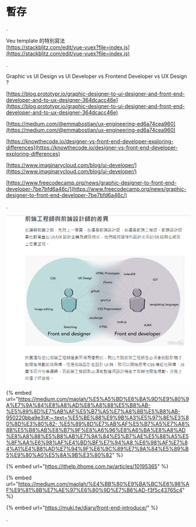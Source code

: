 # 暫存

.

Veu template 的特別寫法  
[https://stackblitz.com/edit/vue-vuex?file=index.js](https://stackblitz.com/edit/vue-vuex?file=index.js)

.

Graphic vs UI Design vs UI Developer vs Frontend Developer vs UX Design ?

[https://blog.prototypr.io/graphic-designer-to-ui-designer-and-front-end-developer-and-to-ux-designer-364dcacc46e](https://blog.prototypr.io/graphic-designer-to-ui-designer-and-front-end-developer-and-to-ux-designer-364dcacc46e)

[https://medium.com/@emmabostian/ux-engineering-ed6a74cea960](https://medium.com/@emmabostian/ux-engineering-ed6a74cea960)

[https://knowthecode.io/designer-vs-front-end-developer-exploring-differences](https://knowthecode.io/designer-vs-front-end-developer-exploring-differences)

[https://www.imaginarycloud.com/blog/ui-developer/](https://www.imaginarycloud.com/blog/ui-developer/)

[https://www.freecodecamp.org/news/graphic-designer-to-front-end-developer-7be7bfd6a46c/](https://www.freecodecamp.org/news/graphic-designer-to-front-end-developer-7be7bfd6a46c/)

.

![](../../.gitbook/assets/image%20%284%29.png)

{% embed url="https://medium.com/maolah/%E5%A5%BD%E6%BA%9D%E9%80%9A%E7%9A%84%E8%A8%AD%E8%A8%88%E5%B8%AB-%E5%89%8D%E7%AB%AF%E5%B7%A5%E7%A8%8B%E5%B8%AB-950220bba9e3\#:~:text=%E5%BE%88%E9%9B%A3%E5%97%8E%E3%80%8D%E3%80%82-,%E5%89%8D%E7%AB%AF%E5%B7%A5%E7%A8%8B%E5%B8%AB%E8%B7%9F%E8%A6%96%E8%A6%BA%E8%A8%AD%E8%A8%88%E5%B8%AB%E7%9A%84%E5%B7%AE%E5%88%A5%E5%8F%AA%E6%98%AF%E4%BD%BF%E7%94%A8,%E6%98%AF%E7%84%A1%E4%B8%AD%E7%94%9F%E6%9C%89%E7%9A%84%E5%89%B5%E9%80%A0%E5%8A%9B%E3%80%82" %}

{% embed url="https://ithelp.ithome.com.tw/articles/10195365" %}

{% embed url="https://medium.com/maolah/%E4%BB%80%E9%BA%BC%E6%98%AF%E9%81%8B%E7%AE%97%E6%80%9D%E7%B6%AD-f3f5c43765c4" %}

{% embed url="https://muki.tw/diary/front-end-introduce/" %}

.

